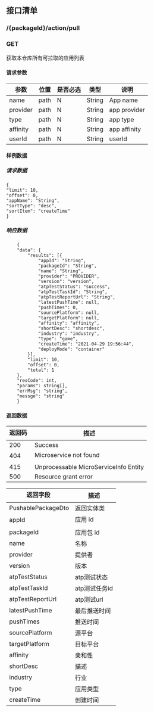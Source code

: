 ## 接口清单

### /{packageId}/action/pull
###  GET
获取本仓库所有可拉取的应用列表
#### 请求参数
|参数 |位置 | 是否必选 | 类型 |说明|
|-----|-----|----|------|-----|
|name | path |N| String | App name |
|provider | path |N| String | app provider |
|type | path |N| String | app type |
|affinity | path |N| String | app affinity |
|userId | path |N| String | userId|

#### 样例数据
##### 请求数据
    {
    "limit": 10,
    "offset": 0,
    "appName": "String",
    "sortType": "desc",
    "sortItem": "createTime"
    }
##### 响应数据
        {
        "data": {
        	"results": [{
        		"appId": "String",
        		"packageId": "String",
        		"name": "String",
        		"provider": "PROVIDER",
        		"version": "version",
        		"atpTestStatus": "success",
        		"atpTestTaskId": "String",
        		"atpTestReportUrl": "String",
        		"latestPushTime": null,
        		"pushTimes": 0,
        		"sourcePlatform": null,
        		"targetPlatform": null,
        		"affinity": "affinity",
        		"shortDesc": "shortdesc",
        		"industry": "industry",
        		"type": "game",
        		"createTime": "2021-04-29 19:56:44",
        		"deployMode": "container"
        	}],
        	"limit": 10,
        	"offset": 0,
        	"total": 1
        },
    	"resCode": int,
    	"params": string[],
    	"errMsg": "string",
    	"messge": "string"
        }

#### 返回数据
|返回码  |描述|
|-----|-----|
|200 | Success |
|404 | Microservice not found |
|415 | Unprocessable MicroServiceInfo Entity  |
|500 | Resource grant error |

|返回字段  |描述|
|-----|-----|
|PushablePackageDto | 返回实体类 |
|appId | 应用 id |
|packageId | 应用包 id  |
|name | 名称 |
|provider | 提供者 |
|version | 版本 |
|atpTestStatus | atp测试状态 |
|atpTestTaskId | atp测试任务id |
|atpTestReportUrl | atp测试url |
|latestPushTime | 最后推送时间 |
|pushTimes | 推送时间 |
|sourcePlatform | 源平台 |
|targetPlatform | 目标平台 |
|affinity | 亲和性 |
|shortDesc | 描述 |
|industry | 行业 |
|type | 应用类型 |
|createTime | 创建时间 |